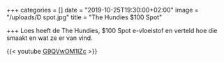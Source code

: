 +++
categories = []
date = "2019-10-25T19:30:00+02:00"
image = "/uploads/D spot.jpg"
title = "The Hundies $100 Spot"

+++
Loes heeft de The Hundies, $100 Spot e-vloeistof en verteld hoe die smaakt en wat ze er van vind.

{{< youtube [G9QVwOM1lZc](https://youtu.be/G9QVwOM1lZc) >}}